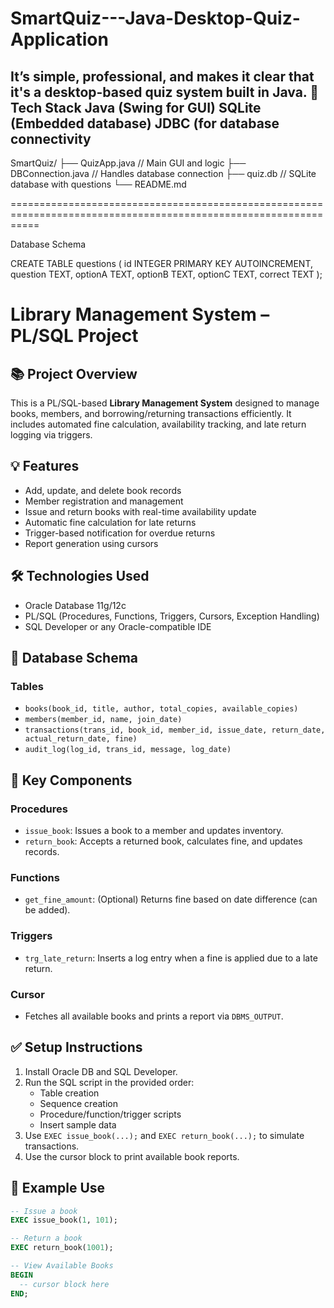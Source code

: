 # SmartQuiz---Java-Desktop-Quiz-Application
It’s simple, professional, and makes it clear that it's a desktop-based quiz system built in Java.
🧰 Tech Stack
  Java (Swing for GUI)
  SQLite (Embedded database)
  JDBC (for database connectivity
-----------------------------------------------------------------------------------------------------------------
  SmartQuiz/
├── QuizApp.java         // Main GUI and logic
├── DBConnection.java    // Handles database connection
├── quiz.db              // SQLite database with questions
└── README.md

=================================================================================================================
 
 Database Schema
   
   CREATE TABLE questions (
      id INTEGER PRIMARY KEY AUTOINCREMENT,
      question TEXT,
      optionA TEXT,
      optionB TEXT,
      optionC TEXT,
      correct TEXT
  );


  # Library Management System – PL/SQL Project

## 📚 Project Overview
This is a PL/SQL-based **Library Management System** designed to manage books, members, and borrowing/returning transactions efficiently. It includes automated fine calculation, availability tracking, and late return logging via triggers.

## 💡 Features
- Add, update, and delete book records
- Member registration and management
- Issue and return books with real-time availability update
- Automatic fine calculation for late returns
- Trigger-based notification for overdue returns
- Report generation using cursors

## 🛠 Technologies Used
- Oracle Database 11g/12c
- PL/SQL (Procedures, Functions, Triggers, Cursors, Exception Handling)
- SQL Developer or any Oracle-compatible IDE

## 📂 Database Schema

### Tables
- `books(book_id, title, author, total_copies, available_copies)`
- `members(member_id, name, join_date)`
- `transactions(trans_id, book_id, member_id, issue_date, return_date, actual_return_date, fine)`
- `audit_log(log_id, trans_id, message, log_date)`

## 🧩 Key Components

### Procedures
- `issue_book`: Issues a book to a member and updates inventory.
- `return_book`: Accepts a returned book, calculates fine, and updates records.

### Functions
- `get_fine_amount`: (Optional) Returns fine based on date difference (can be added).

### Triggers
- `trg_late_return`: Inserts a log entry when a fine is applied due to a late return.

### Cursor
- Fetches all available books and prints a report via `DBMS_OUTPUT`.

## ✅ Setup Instructions

1. Install Oracle DB and SQL Developer.
2. Run the SQL script in the provided order:
   - Table creation
   - Sequence creation
   - Procedure/function/trigger scripts
   - Insert sample data
3. Use `EXEC issue_book(...);` and `EXEC return_book(...);` to simulate transactions.
4. Use the cursor block to print available book reports.

## 📌 Example Use

```sql
-- Issue a book
EXEC issue_book(1, 101);

-- Return a book
EXEC return_book(1001);

-- View Available Books
BEGIN
  -- cursor block here
END;

